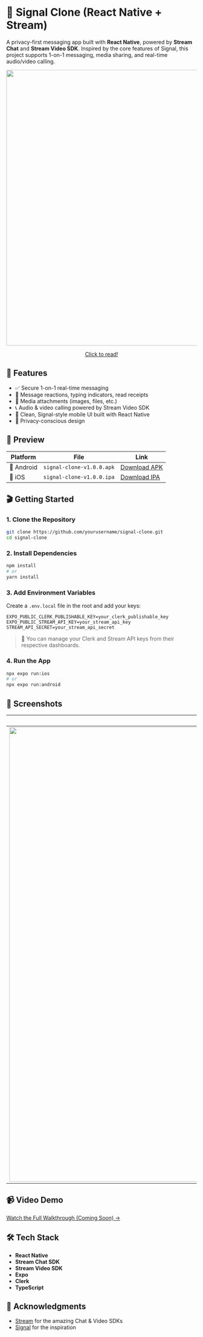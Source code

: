 
# 📱 Signal Clone (React Native + Stream)

A privacy-first messaging app built with **React Native**, powered by **Stream Chat** and **Stream Video SDK**. Inspired by the core features of Signal, this project supports 1-on-1 messaging, media sharing, and real-time audio/video calling.

<p align="center">
    <a href="https://dev.to/tropicolx/build-a-signal-clone-with-react-native-and-stream-part-one-5a47" style="display: block;" align="center">
    <img width="1288" height="728" alt="Signal clone YT thumbnail" src="https://github.com/user-attachments/assets/2623e159-a81e-425c-864b-5070854de18c" />
    </a>
</p>
<p align="center"><a href="https://dev.to/tropicolx/build-a-signal-clone-with-react-native-and-stream-part-one-5a47" align="center">Click to read!</a></p>

## 🔧 Features

- ✅ Secure 1-on-1 real-time messaging  
- 🧵 Message reactions, typing indicators, read receipts  
- 📎 Media attachments (images, files, etc.)  
- 📞 Audio & video calling powered by Stream Video SDK  
- 🎨 Clean, Signal-style mobile UI built with React Native  
- 🔐 Privacy-conscious design

## 🚀 Preview

| Platform   | File                      | Link              |
| ---------- | ------------------------- | ----------------- |
| 🤖 Android | `signal-clone-v1.0.0.apk` | [Download APK](https://github.com/TropicolX/signal-clone/releases/download/v1.0/signal-clone-v1.0.0.apk) |
| 🍏 iOS     | `signal-clone-v1.0.0.ipa` | [Download IPA](https://github.com/TropicolX/signal-clone/releases/download/v1.0/signal-clone-v1.0.0.ipa) |

## 🎬 Getting Started

### 1. Clone the Repository

```bash
git clone https://github.com/yourusername/signal-clone.git
cd signal-clone
````

### 2. Install Dependencies

```bash
npm install
# or
yarn install
```

### 3. Add Environment Variables

Create a `.env.local` file in the root and add your keys:

```env
EXPO_PUBLIC_CLERK_PUBLISHABLE_KEY=your_clerk_publishable_key
EXPO_PUBLIC_STREAM_API_KEY=your_stream_api_key
STREAM_API_SECRET=your_stream_api_secret
```

> 🔑 You can manage your Clerk and Stream API keys from their respective dashboards.

### 4. Run the App

```bash
npx expo run:ios
# or
npx expo run:android
```

## 📸 Screenshots

|         *Chat Screen*         |         *Call Screen*         |
| :---------------------------: | :---------------------------: |
| <img width="1440" height="1200" alt="image" src="https://github.com/user-attachments/assets/405ed51d-15be-4895-b272-f33ba8266e47" /> | <img width="1440" height="1200" alt="image" src="https://github.com/user-attachments/assets/328bead4-dcbe-42fd-a97c-f5749c96f5f2" /> |

## 📹 Video Demo

[Watch the Full Walkthrough (Coming Soon) →](link-to-your-video)

## 🛠️ Tech Stack

- **React Native**
- **Stream Chat SDK**
- **Stream Video SDK**
- **Expo**
- **Clerk**
- **TypeScript**

## 💬 Acknowledgments

* [Stream](https://getstream.io/chat/sdk/react-native/) for the amazing Chat & Video SDKs
* [Signal](https://signal.org) for the inspiration
